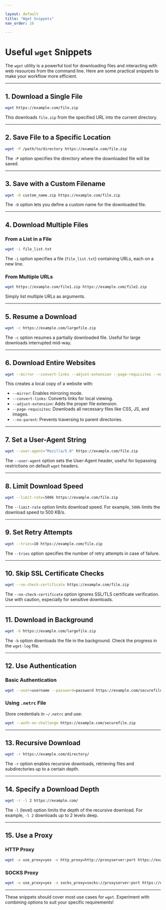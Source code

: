 ```yaml
---

layout: default
title: "Wget Snippets"
nav_order: 16

---
```

# Useful `wget` Snippets

The `wget` utility is a powerful tool for downloading files and interacting with web resources from the command line. Here are some practical snippets to make your workflow more efficient.

---

## 1. Download a Single File

```bash
wget https://example.com/file.zip
```

This downloads `file.zip` from the specified URL into the current directory.

---

## 2. Save File to a Specific Location

```bash
wget -P /path/to/directory https://example.com/file.zip
```

The `-P` option specifies the directory where the downloaded file will be saved.

---

## 3. Save with a Custom Filename

```bash
wget -O custom_name.zip https://example.com/file.zip
```

The `-O` option lets you define a custom name for the downloaded file.

---

## 4. Download Multiple Files

### From a List in a File

```bash
wget -i file_list.txt
```

The `-i` option specifies a file (`file_list.txt`) containing URLs, each on a new line.

### From Multiple URLs

```bash
wget https://example.com/file1.zip https://example.com/file2.zip
```

Simply list multiple URLs as arguments.

---

## 5. Resume a Download

```bash
wget -c https://example.com/largefile.zip
```

The `-c` option resumes a partially downloaded file. Useful for large downloads interrupted mid-way.

---

## 6. Download Entire Websites

```bash
wget --mirror --convert-links --adjust-extension --page-requisites --no-parent https://example.com/
```

This creates a local copy of a website with:
- `--mirror`: Enables mirroring mode.
- `--convert-links`: Converts links for local viewing.
- `--adjust-extension`: Adds the proper file extension.
- `--page-requisites`: Downloads all necessary files like CSS, JS, and images.
- `--no-parent`: Prevents traversing to parent directories.

---

## 7. Set a User-Agent String

```bash
wget --user-agent="Mozilla/5.0" https://example.com/file.zip
```

The `--user-agent` option sets the User-Agent header, useful for bypassing restrictions on default `wget` headers.

---

## 8. Limit Download Speed

```bash
wget --limit-rate=500k https://example.com/file.zip
```

The `--limit-rate` option limits download speed. For example, `500k` limits the download speed to 500 KB/s.

---

## 9. Set Retry Attempts

```bash
wget --tries=10 https://example.com/file.zip
```

The `--tries` option specifies the number of retry attempts in case of failure.

---

## 10. Skip SSL Certificate Checks

```bash
wget --no-check-certificate https://example.com/file.zip
```

The `--no-check-certificate` option ignores SSL/TLS certificate verification. Use with caution, especially for sensitive downloads.

---

## 11. Download in Background

```bash
wget -b https://example.com/largefile.zip
```

The `-b` option downloads the file in the background. Check the progress in the `wget-log` file.

---

## 12. Use Authentication

### Basic Authentication

```bash
wget --user=username --password=password https://example.com/securefile.zip
```

### Using `.netrc` File

Store credentials in `~/.netrc` and use:

```bash
wget --auth-no-challenge https://example.com/securefile.zip
```

---

## 13. Recursive Download

```bash
wget -r https://example.com/directory/
```

The `-r` option enables recursive downloads, retrieving files and subdirectories up to a certain depth.

---

## 14. Specify a Download Depth

```bash
wget -r -l 2 https://example.com/
```

The `-l` (level) option limits the depth of the recursive download. For example, `-l 2` downloads up to 2 levels deep.

---

## 15. Use a Proxy

### HTTP Proxy

```bash
wget -e use_proxy=yes -e http_proxy=http://proxyserver:port https://example.com/file.zip
```

### SOCKS Proxy

```bash
wget -e use_proxy=yes -e socks_proxy=socks://proxyserver:port https://example.com/file.zip
```

---

These snippets should cover most use cases for `wget`. Experiment with combining options to suit your specific requirements!
